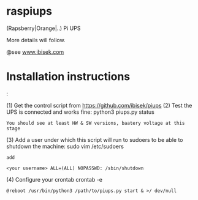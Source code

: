 # raspiups
(Rapsberry|Orange|..) Pi UPS

More details will follow.

@see www.ibisek.com


<h1>Installation instructions</h1>:

(1) Get the control script from https://github.com/ibisek/piups
(2) Test the UPS is connected and works fine:
	python3 piups.py status

	You should see at least HW & SW versions, baatery voltage at this stage

(3) Add a user under which this script will run to sudoers to be able to shutdown the machine:
	sudo vim /etc/sudoers
	
	add
	
	<your username> ALL=(ALL) NOPASSWD: /sbin/shutdown
		
(4) Configure your crontab
	crontab -e
	
	@reboot /usr/bin/python3 /path/to/piups.py start & >/ dev/null
	

	
	